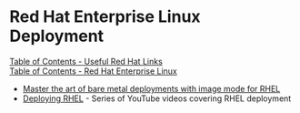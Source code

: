 # Red Hat Enterprise Linux Deployment


[Table of Contents - Useful Red Hat Links](https://github.com/pslucas0212/UsefulRedHatLinks)  
[Table of Contents - Red Hat Enterprise Linux](https://github.com/pslucas0212/Red-Hat-Enterprise-Linux-Table-of-Contents)

- [Master the art of bare metal deployments with image mode for RHEL](https://developers.redhat.com/articles/2024/08/20/bare-metal-deployments-image-mode-rhel?source=sso#)
- [Deploying RHEL](https://www.youtube.com/playlist?list=PLXJyD2dL4oqerOhcO7W94vItnZ39MjgKq) - Series of YouTube videos covering RHEL deployment
